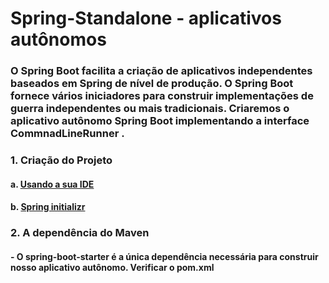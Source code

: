 # Spring-Standalone - aplicativos autônomos
### O Spring Boot facilita a criação de aplicativos independentes baseados em Spring de nível de produção. O Spring Boot fornece vários iniciadores para construir implementações de guerra independentes ou mais tradicionais. Criaremos o aplicativo autônomo Spring Boot implementando  a interface CommnadLineRunner .
### 1. Criação do Projeto
#### a. [Usando a sua IDE](https://www.javadevjournal.com/spring-boot/spring-boot-application-intellij/)
#### b. [Spring initializr](https://start.spring.io/)

### 2. A dependência do Maven
#### - O spring-boot-starter é a única dependência necessária para construir nosso aplicativo autônomo. Verificar o pom.xml